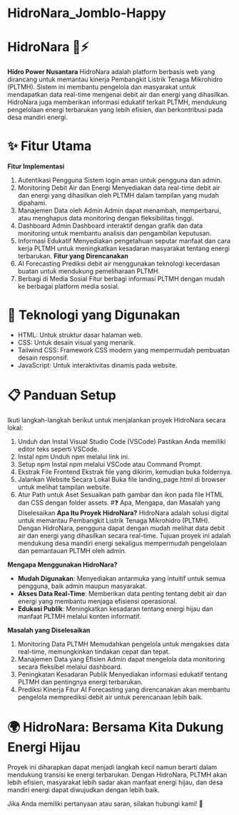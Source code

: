 # HidroNara_Jomblo-Happy
# HidroNara 🌊⚡
**Hidro Power Nusantara**
HidroNara adalah platform berbasis web yang dirancang untuk memantau kinerja Pembangkit Listrik Tenaga Mikrohidro (PLTMH). Sistem ini membantu pengelola dan masyarakat untuk mendapatkan data real-time mengenai debit air dan energi yang dihasilkan. HidroNara juga memberikan informasi edukatif terkait PLTMH, mendukung pengelolaan energi terbarukan yang lebih efisien, dan berkontribusi pada desa mandiri energi.

# ✨ Fitur Utama
**Fitur Implementasi**
1. Autentikasi Pengguna
   Sistem login aman untuk pengguna dan admin.
2. Monitoring Debit Air dan Energi
   Menyediakan data real-time debit air dan energi yang dihasilkan oleh PLTMH dalam tampilan yang mudah dipahami.
3. Manajemen Data oleh Admin
   Admin dapat menambah, memperbarui, atau menghapus data monitoring dengan fleksibilitas tinggi.
4. Dashboard Admin
   Dashboard interaktif dengan grafik dan data monitoring untuk membantu analisis dan pengambilan keputusan.
5. Informasi Edukatif
    Menyediakan pengetahuan seputar manfaat dan cara kerja PLTMH untuk meningkatkan kesadaran masyarakat tentang energi terbarukan.
**Fitur yang Direncanakan**
1. AI Forecasting
   Prediksi debit air menggunakan teknologi kecerdasan buatan untuk mendukung pemeliharaan PLTMH.
2. Berbagi di Media Sosial
   Fitur berbagi informasi PLTMH dengan mudah ke berbagai platform media sosial.
   
# 🚀 Teknologi yang Digunakan
+ HTML: Untuk struktur dasar halaman web.
+ CSS: Untuk desain visual yang menarik.
+ Tailwind CSS: Framework CSS modern yang mempermudah pembuatan desain responsif.
+ JavaScript: Untuk interaktivitas dinamis pada website.
  
# 📋 Panduan Setup
Ikuti langkah-langkah berikut untuk menjalankan proyek HidroNara secara lokal:
1. Unduh dan Instal Visual Studio Code (VSCode)
   Pastikan Anda memiliki editor teks seperti VSCode.
2. Instal npm
   Unduh npm melalui link ini.
3. Setup npm
   Instal npm melalui VSCode atau Command Prompt.
5. Ekstrak File Frontend
   Ekstrak file yang dikirim, kemudian buka foldernya.
6. Jalankan Website Secara Lokal
   Buka file landing_page.html di browser untuk melihat tampilan website.
7. Atur Path untuk Aset
   Sesuaikan path gambar dan ikon pada file HTML dan CSS dengan folder assets.
#❓ Apa, Mengapa, dan Masalah yang Diselesaikan
**Apa Itu Proyek HidroNara?**
HidroNara adalah solusi digital untuk memantau Pembangkit Listrik Tenaga Mikrohidro (PLTMH). Dengan HidroNara, pengguna dapat dengan mudah melihat data debit air dan energi yang dihasilkan secara real-time. Tujuan proyek ini adalah mendukung desa mandiri energi sekaligus mempermudah pengelolaan dan pemantauan PLTMH oleh admin.

**Mengapa Menggunakan HidroNara?**
+ **Mudah Digunakan**: Menyediakan antarmuka yang intuitif untuk semua pengguna, baik admin maupun masyarakat.
+ **Akses Data Real-Time**: Memberikan data penting tentang debit air dan energi yang membantu menjaga efisiensi operasional.
+ **Edukasi Publik**: Meningkatkan kesadaran tentang energi hijau dan manfaat PLTMH melalui konten informatif.

**Masalah yang Diselesaikan**
1. Monitoring Data PLTMH
   Memudahkan pengelola untuk mengakses data real-time, memungkinkan tindakan cepat dan tepat.
2. Manajemen Data yang Efisien
   Admin dapat mengelola data monitoring secara fleksibel melalui dashboard.
3. Peningkatan Kesadaran Publik
   Menyediakan informasi edukatif tentang PLTMH dan pentingnya energi terbarukan.
4. Prediksi Kinerja
   Fitur AI Forecasting yang direncanakan akan membantu pengelola memprediksi debit air untuk perencanaan lebih baik.
# 🌍 HidroNara: Bersama Kita Dukung Energi Hijau
Proyek ini diharapkan dapat menjadi langkah kecil namun berarti dalam mendukung transisi ke energi terbarukan. Dengan HidroNara, PLTMH akan lebih efisien, masyarakat lebih sadar akan manfaat energi hijau, dan desa mandiri energi dapat diwujudkan dengan lebih baik.

Jika Anda memiliki pertanyaan atau saran, silakan hubungi kami! 🌟
